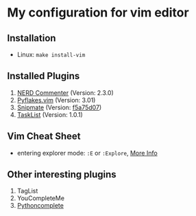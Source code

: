My configuration for vim editor
===============================


Installation
-----------

- Linux: `make install-vim`


Installed Plugins
-----------------

1. [NERD Commenter](http://www.vim.org/scripts/script.php?script_id=1218) (Version: 2.3.0)
2. [Pyflakes.vim](http://www.vim.org/scripts/script.php?script_id=2441) (Version: 3.01)
3. [Snipmate](http://www.vim.org/scripts/script.php?script_id=2540)
   (Version: [f5a75d07](https://github.com/msanders/snipmate.vim/commit/f5a75d075d3c005ebe69e3f5e56cf99516e8aa3b))
4. [TaskList](http://www.vim.org/scripts/script.php?script_id=2607) (Version: 1.0.1)


Vim Cheat Sheet
---------------

- entering explorer mode: `:E` or `:Explore`,
  [More Info](https://blog.mozhu.info/vimmers-you-dont-need-nerdtree-18f627b561c3#.tx7chsi61)


Other interesting plugins
-------------------------

1. TagList
2. YouCompleteMe
3. [Pythoncomplete](http://www.vim.org/scripts/script.php?script_id=1542)
